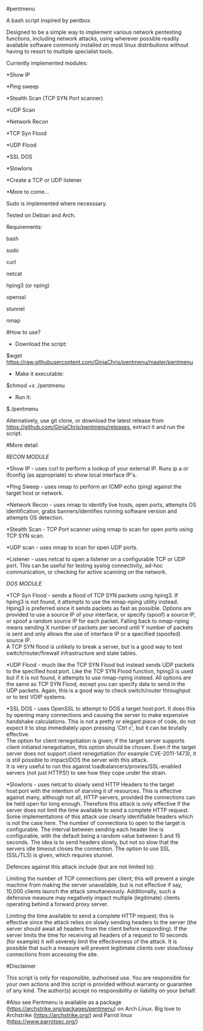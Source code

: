 #pentmenu


A bash script inspired by pentbox.

Designed to be a simple way to implement various network pentesting functions, including network attacks, using wherever possible readily available software commonly installed on most linux distributions without having to resort to multiple specialist tools.

Currently implemented modules:

*Show IP

*Ping sweep

*Stealth Scan (TCP SYN Port scanner)

*UDP Scan

*Network Recon

*TCP Syn Flood

*UDP Flood

*SSL DOS

*Slowloris

*Create a TCP or UDP listener

*More to come...


Sudo is implemented where necesssary.

Tested on Debian and Arch.

Requirements:

bash

sudo 

curl

netcat

hping3 (or nping)

openssl

stunnel

nmap


#How to use?


- Download the script:

$wget https://raw.githubusercontent.com/GinjaChris/pentmenu/master/pentmenu

- Make it executable:

$chmod +x ./pentmenu

- Run it:

$./pentmenu

Alternatively, use git clone, or download the latest release from https://github.com/GinjaChris/pentmenu/releases, extract it and run the script.


#More detail

*RECON MODULE*


*Show IP - uses curl to perform a lookup of your external IP. Runs ip a or ifconfig (as appropriate) to show local interface IP's.


*Ping Sweep - uses nmap to perform an ICMP echo (ping) against the target host or network.


*Network Recon - uses nmap to identify live hosts, open ports, attempts OS identification, grabs banners/identifies running software version and attempts OS detection.


*Stealth Scan - TCP Port scanner using nmap to scan for open ports using TCP SYN scan.


*UDP scan - uses nmap to scan for open UDP ports.


*Listener - uses netcat to open a listener on a configurable TCP or UDP port.  This can be useful for testing syslog connectivity, ad-hoc communication, or checking for active scanning on the network.


*DOS MODULE*

*TCP Syn Flood - sends a flood of TCP SYN packets using hping3.  If hping3 is not found, it attempts to use the nmap-nping utility instead. Hping3 is preferred since it sends packets as fast as possible.  Options are provided to use a source IP of your interface, or specify (spoof) a source IP, or spoof a random source IP for each packet. 
Falling back to nmap-nping means sending X number of packets per second until Y number of packets is sent and only allows the use of interface IP or a specified (spoofed) source IP.  
A TCP SYN flood is unlikely to break a server, but is a good way to test switch/router/firewall infrastructure and state tables.  


*UDP Flood - much like the TCP SYN Flood but instead sends UDP packets to the specified host:port. Like the TCP SYN Flood function, hping3 is used but if it is not found, it attempts to use nmap-nping instead.  All options are the same as TCP SYN Flood, except you can specify data to send in the UDP packets.
Again, this is a good way to check switch/router throughput or to test VOIP systems.


*SSL DOS - uses OpenSSL to attempt to DOS a target host:port.  It does this by opening many connections and causing the server to make expensive handshake calculations.  This is not a pretty or elegant piece of code, do not expect it to stop immediately upon pressing 'Ctrl c', but it can be brutally effective.  
The option for client renegotiation is given;  if the target server supports client initiated renegotiation, this option should be chosen.
Even if the target server does not support client renegotiation (for example CVE-2011-1473), it is still possible to impact/DOS the server with this attack.  
It is very useful to run this against loadbalancers/proxies/SSL-enabled servers (not just HTTPS!) to see how they cope under the strain.


*Slowloris - uses netcat to slowly send HTTP Headers to the target host:port with the intention of starving it of resources.  This is effective against many, although not all, HTTP servers, provided the connections can be held open for long enough.  Therefore this attack is only effective if the server does not limit the time available to send a complete HTTP request.
Some implementations of this attack use clearly identifiable headers which is not the case here.  The number of connections to open to the target is configurable. 
The interval between sending each header line is configurable, with the default being a random value between 5 and 15 seconds. The idea is to send headers slowly, but not so slow that the servers idle timeout closes the connection.
The option to use SSL (SSL/TLS) is given, which requires stunnel.

Defences against this attack include (but are not limited to):

Limiting the number of TCP connections per client; this will prevent a single machine from making the server unavailable, but is not effective if say, 10,000 clients launch the attack simultaneously.  Additionally, such a defensive measure may negatively impact multiple (legitimate) clients operating behind a forward proxy server.

Limiting the time available to send a complete HTTP request; this is effective since the attack relies on slowly sending headers to the server (the server should await all headers from the client before responding).  If the server limits the time for receiving all headers of a request to 10 seconds (for example) it will severely limit the effectiveness of the attack.  It is possible that such a measure will prevent legitimate clients over slow/lossy connections from accessing the site.


#Disclaimer

This script is only for responsible, authorised use. You are responsible for your own actions and this script is provided without warranty or guarantee of any kind.  The author(s) accept no responsibility or liability on your behalf.


#Also see
Pentmenu is available as a package (https://archstrike.org/packages/pentmenu) on Arch Linux.  Big love to Archstrike (https://archstrike.org/) and Parrot linux (https://www.parrotsec.org/)
